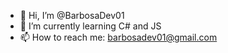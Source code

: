 - 👋 Hi, I’m @BarbosaDev01
- 🌱 I’m currently learning C# and JS
- 📫 How to reach me: barbosadev01@gmail.com

<!---
BarbosaDev01/BarbosaDev01 is a ✨ special ✨ repository because its `README.md` (this file) appears on your GitHub profile.
You can click the Preview link to take a look at your changes.
--->
